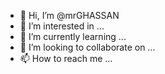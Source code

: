 - 👋 Hi, I’m @mrGHASSAN
- 👀 I’m interested in ...
- 🌱 I’m currently learning ...
- 💞️ I’m looking to collaborate on ...
- 📫 How to reach me ...

<!---
mrGHASSAN/mrGHASSAN is a ✨ special ✨ repository because its `README.md` (this file) appears on your GitHub profile.
You can click the Preview link to take a look at your changes.
--->
